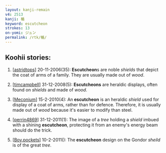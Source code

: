```yaml
---
layout: kanji-remain
v4: 2513
kanji: 楯
keyword: escutcheon
strokes: 13
on-yomi: ジュン
permalink: /rtk/楯/
---
```


## Koohii stories: 

1) [<a href="http://kanji.koohii.com/profile/astridtops">astridtops</a>] 20-11-2006(35): <strong>Escutcheon</strong>s are noble <em>shields</em> that depict the coat of arms of a family. They are usually made out of <em>wood</em>.

2) [<a href="http://kanji.koohii.com/profile/timcampbell">timcampbell</a>] 31-12-2008(5): <strong>Escutcheons</strong> are heraldic displays, often found on <em>shields</em> and made of <em>wood</em>.

3) [<a href="http://kanji.koohii.com/profile/Meconium">Meconium</a>] 15-2-2010(4): An<strong> escutcheon</strong> is an heraldic <em>shield</em> used for display of a coat of arms, rather than for defence. Therefore, it is usually made out of <em>wood</em> because it&#039;s easier to modify than steel.

4) [<a href="http://kanji.koohii.com/profile/perrin4869">perrin4869</a>] 31-12-2011(1): The image of a <em>tree</em> holding a <em>shield</em> imbued with a shining <strong>escutcheon</strong>, protecting it from an enemy&#039;s energy beam should do the trick.

5) [<a href="http://kanji.koohii.com/profile/Boy.pockets">Boy.pockets</a>] 10-2-2011(): The<strong> escutcheon</strong> design on the Gondor <em>sheild</em> is of the great <em>tree</em>.

